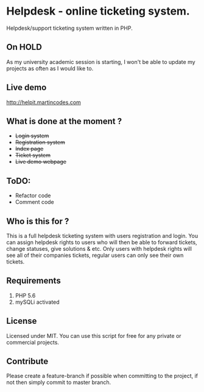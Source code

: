 # Helpdesk - online ticketing system.
Helpdesk/support ticketing system written in PHP.
## On HOLD
As my university academic session is starting, I won't be able to update my projects as often as I would like to.
## Live demo
http://helpit.martincodes.com
## What is done at the moment ?
  * ~~Login system~~
  * ~~Registration system~~
  * ~~Index page~~
  * ~~Ticket system~~
  * ~~Live demo webpage~~

## ToDO: 
  * Refactor code
  * Comment code
  
## Who is this for ?
This is a full helpdesk ticketing system with users registration and login. You can assign helpdesk rights to users who will then be able to 
forward tickets, change statuses, give solutions & etc. Only users with helpdesk rights will see all of their companies tickets, regular users can only 
see their own tickets.
## Requirements
1. PHP 5.6
2. mySQLi activated

## License
Licensed under MIT. You can use this script for free for any private or commercial projects.
## Contribute
Please create a feature-branch if possible when committing to the project, if not then simply commit to master branch.

